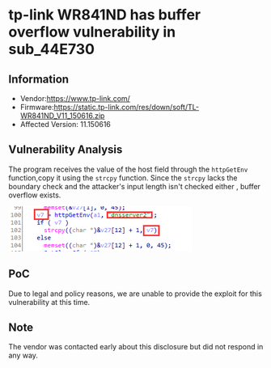 # tp-link WR841ND has  buffer overflow vulnerability  in sub_44E730



## Information

- Vendor:https://www.tp-link.com/
- Firmware:https://static.tp-link.com/res/down/soft/TL-WR841ND_V11_150616.zip
- Affected Version: 11.150616

## Vulnerability Analysis

The program receives the value of the host field through the `httpGetEnv` function,copy it using the `strcpy` function. Since the `strcpy` lacks the boundary check and the attacker's input length isn't checked either , buffer overflow exists.

![code](code.png)

## PoC

 Due to legal and policy reasons, we are unable to provide the exploit for this  vulnerability at this time.



##  Note

The vendor was contacted early about this disclosure but did not respond in any  way.

